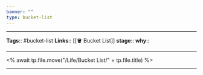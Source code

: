 ```yaml
---
banner: ""
type: bucket-list
---
```


---
**Tags**:: #bucket-list
**Links**:: [[🪣 Bucket List]]
**stage**::
**why**::

---

<% await tp.file.move("/Life/Bucket List/" + tp.file.title) %>

---
